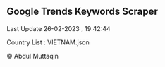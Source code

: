 

## Google Trends Keywords Scraper 
 
Last Update 26-02-2023 , 19:42:44

Country List :
VIETNAM.json



© Abdul Muttaqin 
